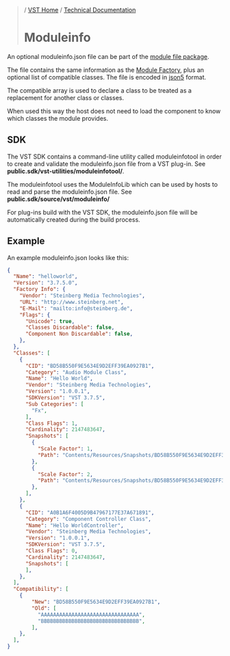 >/ [VST Home](../../) / [Technical Documentation](../Index.md)
>
># Moduleinfo

An optional moduleinfo.json file can be part of the [module file package](../Locations+Format/Plugin+Format.md).

The file contains the same information as the [Module Factory](Index.md#module-factory), plus an optional list of compatible classes.
The file is encoded in [json5](http://json5.org) format.

The compatible array is used to declare a class to be treated as a replacement for another class or classes.

When used this way the host does not need to load the component to know which classes the module provides.

## SDK

The VST SDK contains a command-line utility called moduleinfotool in order to create and validate the moduleinfo.json file from a VST plug-in.
See **public.sdk/vst-utilities/moduleinfotool/**.

The moduleinfotool uses the ModuleInfoLib which can be used by hosts to read and parse the moduleinfo.json file.
See **public.sdk/source/vst/moduleinfo/**
 
For plug-ins build with the VST SDK, the moduleinfo.json file will be automatically created during the build process.

## Example

An example moduleinfo.json looks like this:

```json
{
  "Name": "helloworld",
  "Version": "3.7.5.0",
  "Factory Info": {
    "Vendor": "Steinberg Media Technologies",
    "URL": "http://www.steinberg.net",
    "E-Mail": "mailto:info@steinberg.de",
    "Flags": {
      "Unicode": true,
      "Classes Discardable": false,
      "Component Non Discardable": false,
    },
  },
  "Classes": [
    {
      "CID": "BD58B550F9E5634E9D2EFF39EA0927B1",
      "Category": "Audio Module Class",
      "Name": "Hello World",
      "Vendor": "Steinberg Media Technologies",
      "Version": "1.0.0.1",
      "SDKVersion": "VST 3.7.5",
      "Sub Categories": [
        "Fx",
      ],
      "Class Flags": 1,
      "Cardinality": 2147483647,
      "Snapshots": [
        {
          "Scale Factor": 1,
          "Path": "Contents/Resources/Snapshots/BD58B550F9E5634E9D2EFF39EA0927B1_snapshot.png",
        },
        {
          "Scale Factor": 2,
          "Path": "Contents/Resources/Snapshots/BD58B550F9E5634E9D2EFF39EA0927B1_snapshot_2.0x.png",
        },
      ],
    },
    {
      "CID": "A0B1A6F4005D9B47967177E37A671891",
      "Category": "Component Controller Class",
      "Name": "Hello WorldController",
      "Vendor": "Steinberg Media Technologies",
      "Version": "1.0.0.1",
      "SDKVersion": "VST 3.7.5",
      "Class Flags": 0,
      "Cardinality": 2147483647,
      "Snapshots": [
      ],
    },
  ],
  "Compatibility": [
    {
		"New": "BD58B550F9E5634E9D2EFF39EA0927B1",
		"Old": [
		  "AAAAAAAAAAAAAAAAAAAAAAAAAAAAAAAA",
		  "BBBBBBBBBBBBBBBBBBBBBBBBBBBBBBBB",
		],
	},
  ],
}
```
